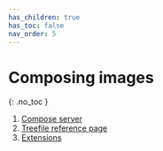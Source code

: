 ```yaml
---
has_children: true
has_toc: false
nav_order: 5
---
```


# Composing images
{: .no_toc }

1. [Compose server](compose-server.md)
1. [Treefile reference page](treefile.md)
1. [Extensions](extensions.md)
